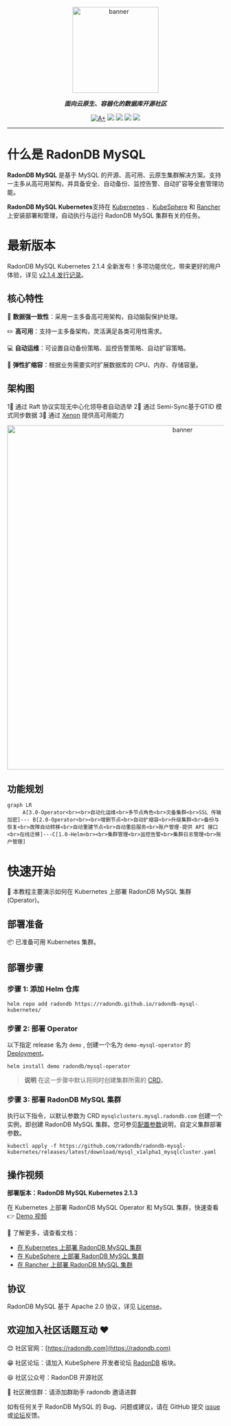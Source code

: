 <p align="center">
<a href="https://radondb.com/"><img src="https://github.com/radondb/radondb-mysql-kubernetes/blob/main/docs/images/logo_radondb-mysql.png?raw=true" alt="banner" width="200px"></a>
</p>
<p align="center">
<b><i>面向云原生、容器化的数据库开源社区</i></b>
</p>

<p align=center>
<a href="https://goreportcard.com/report/github.com/radondb/radondb-mysql-kubernetes"><img src="https://goreportcard.com/badge/github.com/radondb/radondb-mysql-kubernetes" alt="A+"></a>
<a href="https://img.shields.io/github/stars/radondb/radondb-mysql-kubernetes"><img src="https://img.shields.io/github/stars/radondb/radondb-mysql-kubernetes"></a>
<a href="https://img.shields.io/github/issues/radondb/radondb-mysql-kubernetes"><img src="https://img.shields.io/github/issues/radondb/radondb-mysql-kubernetes"></a>
<a href="https://img.shields.io/github/forks/radondb/radondb-mysql-kubernetes"><img src="https://img.shields.io/github/forks/radondb/radondb-mysql-kubernetes"></a>
<a href="https://img.shields.io/github/license/radondb/radondb-mysql-kubernetes"><img src="https://img.shields.io/github/license/radondb/radondb-mysql-kubernetes"></a>
</p>

----

# 什么是 RadonDB MySQL

**RadonDB MySQL** 是基于 MySQL 的开源、高可用、云原生集群解决方案。支持一主多从高可用架构，并具备安全、自动备份、监控告警、自动扩容等全套管理功能。

**RadonDB MySQL Kubernetes**支持在 [Kubernetes](https://kubernetes.io/) 、[KubeSphere](https://kubesphere.com.cn/) 和 [Rancher](https://rancher.com) 上安装部署和管理，自动执行与运行 RadonDB MySQL 集群有关的任务。

# 最新版本

RadonDB MySQL Kubernetes 2.1.4 全新发布！多项功能优化，带来更好的用户体验，详见 [v2.1.4 发行记录](https://radondb.com/docs/mysql/v2.1.3/release/2.1.3)。

## 核心特性

🧠 **数据强一致性**：采用一主多备高可用架构，自动脑裂保护处理。

✏️ **高可用**：支持一主多备架构，灵活满足各类可用性需求。

💻 **自动运维**：可设置自动备份策略、监控告警策略、自动扩容策略。

🎈 **弹性扩缩容**：根据业务需要实时扩展数据库的 CPU、内存、存储容量。

## 架构图

1⃣️ 通过 Raft 协议实现无中心化领导者自动选举
2⃣️ 通过 Semi-Sync基于GTID 模式同步数据
3⃣️ 通过 [Xenon](https://github.com/radondb/xenon.git) 提供高可用能力

<p align="center">
<a href="https://github.com/radondb/"><img src="https://github.com/radondb/radondb-mysql-kubernetes/blob/main/docs/images/radondb-mysql_Architecture.png?raw=true" alt="banner" width="800px"></a>
</p>

## 功能规划

```mermaid
graph LR
     A[3.0-Operator<br><br>自动化运维<br>多节点角色<br>灾备集群<br>SSL 传输加密]--- B[2.0-Operator<br><br>增删节点<br>自动扩缩容<br>升级集群<br>备份与恢复<br>故障自动转移<br>自动重建节点<br>自动重启服务<br>账户管理-提供 API 接口<br>在线迁移]---C[1.0-Helm<br><br>集群管理<br>监控告警<br>集群日志管理<br>账户管理]
```

# 快速开始

👀 本教程主要演示如何在 Kubernetes 上部署 RadonDB MySQL 集群(Operator)。

## 部署准备

📦 已准备可用 Kubernetes 集群。

## 部署步骤

### 步骤 1: 添加 Helm 仓库

```plain
helm repo add radondb https://radondb.github.io/radondb-mysql-kubernetes/
```
### 步骤 2: 部署 Operator

以下指定 release 名为 `demo` , 创建一个名为 `demo-mysql-operator` 的 [Deployment](https://kubernetes.io/zh/docs/concepts/workloads/controllers/deployment/)。

```plain
helm install demo radondb/mysql-operator
```
>**说明**
>在这一步骤中默认将同时创建集群所需的 [CRD](https://kubernetes.io/zh/docs/concepts/extend-kubernetes/api-extension/custom-resources/)。 

### 步骤 3: 部署 RadonDB MySQL 集群

执行以下指令，以默认参数为 CRD `mysqlclusters.mysql.radondb.com` 创建一个实例，即创建 RadonDB MySQL 集群。您可参见[配置参数](https://./config_para.md)说明，自定义集群部署参数。

```plain
kubectl apply -f https://github.com/radondb/radondb-mysql-kubernetes/releases/latest/download/mysql_v1alpha1_mysqlcluster.yaml
```

## 操作视频

**部署版本：RadonDB MySQL Kubernetes 2.1.3**

在 Kubernetes 上部署 RadonDB MySQL Operator 和 MySQL 集群，快速查看 👉  [Demo 视频](https://radondb.com/docs/mysql/v2.1.3/vadio/install/#content)

📖 了解更多，请查看文档：

* [在 Kubernetes 上部署 RadonDB MySQL 集群](https://github.com/radondb/radondb-mysql-kubernetes/blob/main/docs/zh-cn/deploy_radondb-mysql_operator_on_k8s.md)
* [在 KubeSphere 上部署 RadonDB MySQL 集群](https://github.com/radondb/radondb-mysql-kubernetes/blob/main/docs/zh-cn/deploy_radondb-mysql_operator_on_kubesphere.md)
* [在 Rancher 上部署 RadonDB MySQL 集群](https://github.com/radondb/radondb-mysql-kubernetes/blob/main/docs/zh-cn/deploy_radondb-mysql_operator_on_rancher.md)

## 协议

RadonDB MySQL 基于 Apache 2.0 协议，详见 [License](https://github.com/radondb/radondb-mysql-kubernetes/blob/main/LICENSE)。

## 欢迎加入社区话题互动 ❤️

😊 社区官网：[https://radondb.com](https://radondb.com)

😁 社区论坛：请加入 KubeSphere 开发者论坛 [RadonDB](https://kubesphere.com.cn/forum/t/RadonDB) 板块。

😆 社区公众号：RadonDB 开源社区

🦉 社区微信群：请添加群助手 radondb 邀请进群

如有任何关于 RadonDB MySQL 的 Bug、问题或建议，请在 GitHub 提交 [issue](https://github.com/radondb/radondb-mysql-kubernetes/issues) 或[论坛](https://kubesphere.com.cn/forum/t/RadonDB)反馈。
